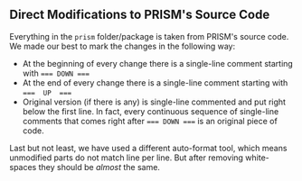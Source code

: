Direct Modifications to PRISM's Source Code
-------------------------------------------

Everything in the `prism` folder/package is taken from PRISM's source code. We made our best to mark the changes in the following way:
- At the beginning of every change there is a single-line comment starting with `=== DOWN ===`
- At the end       of every change there is a single-line comment starting with `===  UP  ===`
- Original version (if there is any) is single-line commented and put right below the first line. 
  In fact, every continuous sequence of single-line comments that comes right after `=== DOWN ===` 
  is an original piece of code.

Last but not least, we have used a different auto-format tool, which means unmodified parts do not match line per line. But after removing white-spaces they should be _almost_ the same.  
